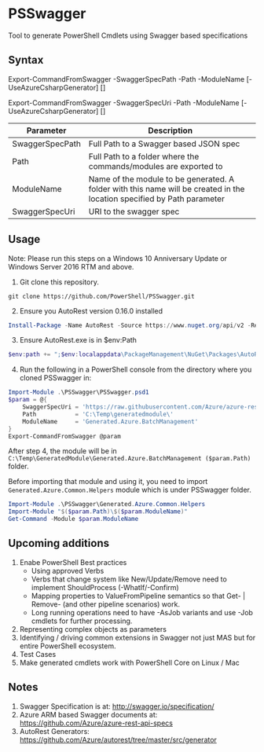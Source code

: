# PSSwagger

Tool to generate PowerShell Cmdlets using Swagger based specifications

## Syntax

Export-CommandFromSwagger -SwaggerSpecPath <string> -Path <string> -ModuleName <string> [-UseAzureCsharpGenerator] [<CommonParameters>]

Export-CommandFromSwagger -SwaggerSpecUri <uri> -Path <string> -ModuleName <string> [-UseAzureCsharpGenerator] [<CommonParameters>]

| Parameter       | Description                           |
| ----------------| ------------------------------------- |
| SwaggerSpecPath | Full Path to a Swagger based JSON spec|
| Path            | Full Path to a folder where the commands/modules are exported to |
| ModuleName      | Name of the module to be generated. A folder with this name will be created in the location specified by Path parameter |
| SwaggerSpecUri  | URI to the swagger spec |

## Usage

Note: Please run this steps on a Windows 10 Anniversary Update or Windows Server 2016 RTM and above.

1. Git clone this repository.


```code
git clone https://github.com/PowerShell/PSSwagger.git
```

2. Ensure you AutoRest version 0.16.0 installed

```powershell
Install-Package -Name AutoRest -Source https://www.nuget.org/api/v2 -RequiredVersion 0.16.0 -Scope CurrentUser
```
   
3. Ensure AutoRest.exe is in $env:Path

```powershell
$env:path += ";$env:localappdata\PackageManagement\NuGet\Packages\AutoRest.0.16.0\tools"
```

4. Run the following in a PowerShell console from the directory where you cloned PSSwagger in:

```powershell
Import-Module .\PSSwagger\PSSwagger.psd1
$param = @{
    SwaggerSpecUri = 'https://raw.githubusercontent.com/Azure/azure-rest-api-specs/master/arm-batch/2015-12-01/swagger/BatchManagement.json'
    Path           = 'C:\Temp\generatedmodule\'
    ModuleName     = 'Generated.Azure.BatchManagement'
}
Export-CommandFromSwagger @param
```

After step 4, the module will be in `C:\Temp\GeneratedModule\Generated.Azure.BatchManagement ($param.Path)` folder.

Before importing that module and using it, you need to import `Generated.Azure.Common.Helpers` module which is under PSSwagger folder.
    
```powershell
Import-Module .\PSSwagger\Generated.Azure.Common.Helpers
Import-Module "$($param.Path)\$($param.ModuleName)"
Get-Command -Module $param.ModuleName
```
## Upcoming additions

1. Enabe PowerShell Best practices
   * Using approved Verbs
   * Verbs that change system like New/Update/Remove need to implement ShouldProcess (-WhatIf/-Confirm)
   * Mapping properties to ValueFromPipeline semantics so that  Get-<Noun> | Remove-<Noun>  (and other pipeline scenarios) work.
   * Long running operations need to have -AsJob variants and use -Job cmdlets for further processing.
2. Representing complex objects as parameters
3. Identifying / driving common extensions in Swagger not just MAS but for entire PowerShell ecosystem.
4. Test Cases
5. Make generated cmdlets work with PowerShell Core on Linux / Mac

## Notes

1. Swagger Specification is at: http://swagger.io/specification/
2. Azure ARM based Swagger documents at: https://github.com/Azure/azure-rest-api-specs
3. AutoRest Generators: https://github.com/Azure/autorest/tree/master/src/generator

